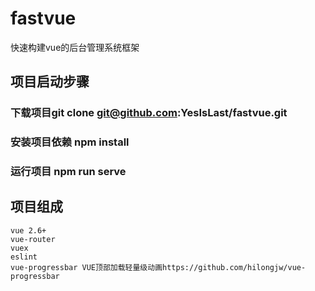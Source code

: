 # fastvue
快速构建vue的后台管理系统框架
## 项目启动步骤
### 下载项目git clone git@github.com:YesIsLast/fastvue.git
### 安装项目依赖 npm install
### 运行项目 npm run serve

## 项目组成
    vue 2.6+
    vue-router
    vuex
    eslint
    vue-progressbar VUE顶部加载轻量级动画https://github.com/hilongjw/vue-progressbar